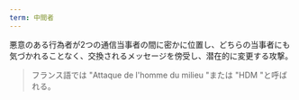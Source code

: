 ```yaml
---
term: 中間者
---
```

悪意のある行為者が2つの通信当事者の間に密かに位置し、どちらの当事者にも気づかれることなく、交換されるメッセージを傍受し、潜在的に変更する攻撃。

> フランス語では "Attaque de l'homme du milieu "または "HDM "と呼ばれる。